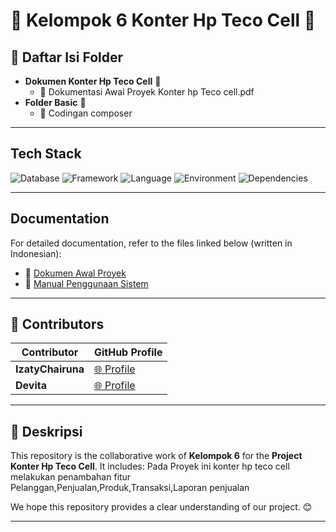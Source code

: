 # 🌟 Kelompok 6 Konter Hp Teco Cell 🌟

## 📂 Daftar Isi Folder
- **Dokumen Konter Hp Teco Cell** 📄
  - 📘 Dokumentasi Awal Proyek Konter hp Teco cell.pdf
- **Folder Basic** 📁
  - 🔧 Codingan composer

---

## Tech Stack
![Database](https://img.shields.io/badge/database-MySQL-green) ![Framework](https://img.shields.io/badge/framework-Yii2-blue) ![Language](https://img.shields.io/badge/language-PHP-blue) ![Environment](https://img.shields.io/badge/environment-XAMPP-orange) ![Dependencies](https://img.shields.io/badge/dependencies-Composer-yellow)

---

## Documentation
For detailed documentation, refer to the files linked below (written in Indonesian):

- 📘 [Dokumen Awal Proyek](#)
- 📕 [Manual Penggunaan Sistem](#)

---

## 🤝 Contributors
| Contributor       | GitHub Profile                                  |
|-------------------|------------------------------------------------|
| **IzatyChairuna**  | [🌐 Profile](https://github.com/IzatyChairuna17) |
| **Devita**      | [🌐 Profile](https://github.com/Devita31-ui)    |

---

## 📝 Deskripsi
This repository is the collaborative work of **Kelompok 6** for the **Project Konter Hp Teco Cell**. It includes:
Pada Proyek ini konter hp teco cell melakukan penambahan fitur Pelanggan,Penjualan,Produk,Transaksi,Laporan penjualan

We hope this repository provides a clear understanding of our project. 😊

---
